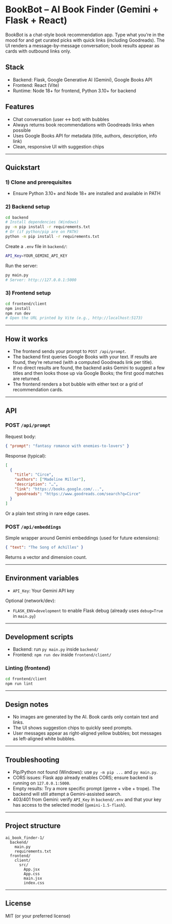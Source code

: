 # BookBot – AI Book Finder (Gemini + Flask + React)

BookBot is a chat-style book recommendation app. Type what you’re in the mood for and get curated picks with quick links (including Goodreads). The UI renders a message-by-message conversation; book results appear as cards with outbound links only.

## Stack
- Backend: Flask, Google Generative AI (Gemini), Google Books API
- Frontend: React (Vite)
- Runtime: Node 18+ for frontend, Python 3.10+ for backend

## Features
- Chat conversation (user ↔ bot) with bubbles
- Always returns book recommendations with Goodreads links when possible
- Uses Google Books API for metadata (title, authors, description, info link)
- Clean, responsive UI with suggestion chips

---

## Quickstart

### 1) Clone and prerequisites
- Ensure Python 3.10+ and Node 18+ are installed and available in PATH

### 2) Backend setup
```bash
cd backend
# Install dependencies (Windows)
py -m pip install -r requirements.txt
# Or (if python/pip are on PATH)
python -m pip install -r requirements.txt
```

Create a `.env` file in `backend/`:
```bash
API_Key=YOUR_GEMINI_API_KEY
```
Run the server:
```bash
py main.py
# Server: http://127.0.0.1:5000
```

### 3) Frontend setup
```bash
cd frontend/client
npm install
npm run dev
# Open the URL printed by Vite (e.g., http://localhost:5173)
```

---

## How it works
- The frontend sends your prompt to `POST /api/prompt`.
- The backend first queries Google Books with your text. If results are found, they’re returned (with a computed Goodreads link per title).
- If no direct results are found, the backend asks Gemini to suggest a few titles and then looks those up via Google Books; the first good matches are returned.
- The frontend renders a bot bubble with either text or a grid of recommendation cards.

---

## API

### POST `/api/prompt`
Request body:
```json
{ "prompt": "fantasy romance with enemies-to-lovers" }
```
Response (typical):
```json
[
  {
    "title": "Circe",
    "authors": ["Madeline Miller"],
    "description": "…",
    "link": "https://books.google.com/...",
    "goodreads": "https://www.goodreads.com/search?q=Circe"
  }
]
```
Or a plain text string in rare edge cases.

### POST `/api/embeddings`
Simple wrapper around Gemini embeddings (used for future extensions):
```json
{ "text": "The Song of Achilles" }
```
Returns a vector and dimension count.

---

## Environment variables
- `API_Key`: Your Gemini API key

Optional (network/dev):
- `FLASK_ENV=development` to enable Flask debug (already uses `debug=True` in `main.py`)

---

## Development scripts
- Backend: run `py main.py` inside `backend/`
- Frontend: `npm run dev` inside `frontend/client/`

### Linting (frontend)
```bash
cd frontend/client
npm run lint
```

---

## Design notes
- No images are generated by the AI. Book cards only contain text and links.
- The UI shows suggestion chips to quickly seed prompts.
- User messages appear as right-aligned yellow bubbles; bot messages as left-aligned white bubbles.

---

## Troubleshooting
- Pip/Python not found (Windows): use `py -m pip ...` and `py main.py`.
- CORS issues: Flask app already enables CORS; ensure backend is running on `127.0.0.1:5000`.
- Empty results: Try a more specific prompt (genre + vibe + trope). The backend will still attempt a Gemini-assisted search.
- 403/401 from Gemini: verify `API_Key` in `backend/.env` and that your key has access to the selected model (`gemini-1.5-flash`).

---

## Project structure
```
ai_book_finder-1/
  backend/
    main.py
    requirements.txt
  frontend/
    client/
      src/
        App.jsx
        App.css
        main.jsx
        index.css
```

---

## License
MIT (or your preferred license)


